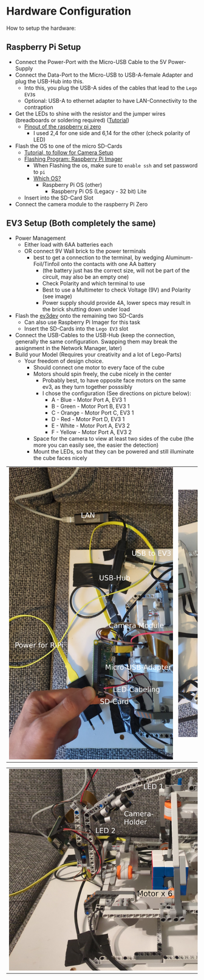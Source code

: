 # Hardware Configuration

How to setup the hardware:

## Raspberry Pi Setup

-   Connect the Power-Port with the Micro-USB Cable to the 5V Power-Supply
-   Connect the Data-Port to the Micro-USB to USB-A-female Adapter and plug the USB-Hub into this.
    -   Into this, you plug the USB-A sides of the cables that lead to the `Lego EV3`s
    -   Optional: USB-A to ethernet adapter to have LAN-Connectivity to the contraption
-   Get the LEDs to shine with the resistor and the jumper wires (breadboards or soldering required) ([Tutorial](https://www.elektronik-kompendium.de/sites/raspberry-pi/2102181.htm))
    -   [Pinout of the raspberry pi zero](https://pinout.xyz/pinout/io_pi_zero)
        -   I used 2,4 for one side and 6,14 for the other (check polarity of LED)
-   Flash the OS to one of the micro SD-Cards
    -   [Tutorial, to follow for Camera Setup](https://www.conrad.de/de/ratgeber/schule-unterricht/raspberry-pi/ueberwachungskamera-mit-raspberry-pi.html)
    -   [Flashing Program: Raspberry Pi Imager](https://www.raspberrypi.com/software/)
        -   When Flashing the os, make sure to `enable ssh` and set password to `pi`
        -   [Which OS?](https://www.raspberrypi.com/software/operating-systems/)
            -   Raspberry Pi OS (other)
                -   Raspberry Pi OS (Legacy - 32 bit) Lite
    -   Insert into the SD-Card Slot
-   Connect the camera module to the raspberry Pi Zero

## EV3 Setup (Both completely the same)

-   Power Management
    -   Either load with 6AA batteries each
    -   OR connect 9V Wall brick to the power terminals
        -   best to get a connection to the terminal, by wedging Aluminum-Foil/Tinfoil onto the contacts with one AA battery
            -   (the battery just has the correct size, will not be part of the circuit, may also be an empty one)
            -   Check Polarity and which terminal to use
            -   Best to use a Multimeter to check Voltage (9V) and Polarity (see image)
            -   Power supply should provide 4A, lower specs may result in the brick shutting down under load
-   Flash the [ev3dev](https://www.ev3dev.org/docs/getting-started/) onto the remaining two SD-Cards
    -   Can also use Raspberry Pi Imager for this task
    -   Insert the SD-Cards into the `Lego EV3` slot
-   Connect the USB-Cables to the USB-Hub (keep the connection, generally the same configuration. Swapping them may break the assignment in the Network Manager, later)
-   Build your Model (Requires your creativity and a lot of Lego-Parts)
    -   Your freedom of design choice.
        -   Should connect one motor to every face of the cube
        -   Motors should spin freely, the cube nicely in the center
            -   Probably best, to have opposite face motors on the same ev3, as they turn together posssibly
            -   I chose the configuration (See directions on picture below):
                -   A - Blue - Motor Port A, EV3 1
                -   B - Green - Motor Port B, EV3 1
                -   C - Orange - Motor Port C, EV3 1
                -   D - Red - Motor Port D, EV3 1
                -   E - White - Motor Port A, EV3 2
                -   F - Yellow - Motor Port A, EV3 2
        -   Space for the camera to view at least two sides of the cube (the more you can easily see, the easier the detection)
        -   Mount the LEDs, so that they can be powered and still illuminate the cube faces nicely

<table style="width: 100%; border-collapse: collapse; border: none;">
    <tr>
        <td style="text-align: center; vertical-align: middle;">
            <img src="../files/RPiCabeling.jpg" style="max-width: 45vw; max-height: 80vh;">
        </td>
        <td style="text-align: center; vertical-align: middle;">
            <img src="../files/PowerSetupEv3.jpg" style="max-width: 45vw; max-height: 80vh;">
        </td>
    </tr>
</table>
<table style="width: 100%; border-collapse: collapse; border: none;">
    <tr>
        <td style="text-align: center; vertical-align: middle;">
            <img src="../files/BuildOverview.jpg" style="max-width: 90vw; max-height: 80vh;">
        </td>
    </tr>
</table>
